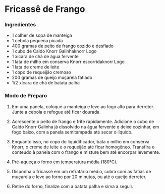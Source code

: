 # Fricassê de Frango 

### Ingredientes

 - 1 colher de sopa de manteiga
 - 1 cebola pequena picada
 - 400 gramas de peito de frango cozido e desfiado
 - 1 cubo de Caldo Knorr Galinhaknorr Logo
 - 1 xícara de chá de água fervente
 - 1 lata de milho em conserva Knorr escorridaknorr Logo
 - 1 lata de creme de leite
 - 1 copo de requeijão cremoso
 - 200 gramas de queijo muçarela fatiado
 - 1/2 xícara de chá de batata palha

### Modo de Preparo

1. Em uma panela, coloque a manteiga e leve ao fogo alto para derreter. Junte a cebola e refogue até ficar dourada.

2. Acrescente o peito de frango e frite rapidamente. Adicione o cubo de Caldo Knorr Galinha já dissolvido na água fervente e deixe cozinhar, em fogo baixo, com a panela semitampada até secar o líquido.

3. Enquanto isso, no copo do liquidificador, bata o milho em conserva Knorr, o creme de leite e o requeijão até ficar homogêneo. Transfira o conteúdo à panela com o frango e misture bem até encorpar levemente.

4. Pré-aqueça o forno em temperatura média (180°C).

5. Disponha o fricassê em um refratário médio, cubra com as fatias de muçarela e leve ao forno por 20 minutos, ou até o queijo derreter.

6. Retire do forno, finalize com a batata palha e sirva a seguir.




